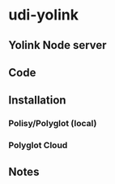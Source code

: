 # udi-yolink
## Yolink Node server

## Code


## Installation

### Polisy/Polyglot (local) 

### Polyglot Cloud


## Notes 
